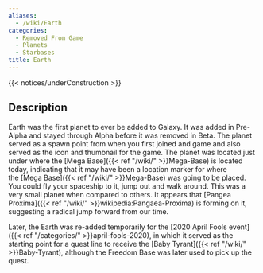 ```yaml
---
aliases:
  - /wiki/Earth
categories:
  - Removed From Game
  - Planets
  - Starbases
title: Earth
---
```


{{< notices/underConstruction >}}

## Description

Earth was the first planet to ever be added to Galaxy. It was added in Pre-Alpha and stayed through Alpha before it was removed in Beta. The planet served as a spawn point from when you first joined and game and also served as the icon and thumbnail for the game. The planet was located just under where the [Mega Base]({{< ref "/wiki/" >}}Mega-Base) is located today, indicating that it may have been a location marker for where the [Mega Base]({{< ref "/wiki/" >}}Mega-Base) was going to be placed. You could fly your spaceship to it, jump out and walk around. This was a very small planet when compared to others. It appears that [Pangea Proxima]({{< ref "/wiki/" >}}wikipedia:Pangaea-Proxima) is forming on it, suggesting a radical jump forward from our time.

Later, the Earth was re-added temporarily for the [2020 April Fools event]({{< ref "/categories/" >}}april-fools-2020), in which it served as the starting point for a quest line to receive the [Baby Tyrant]({{< ref "/wiki/" >}}Baby-Tyrant), although the Freedom Base was later used to pick up the quest.
